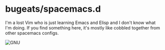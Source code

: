 # bugeats/spacemacs.d

I'm a lost Vim who is just learning Emacs and Elisp and I don't know what I'm doing. If you find something here, it's mostly like cobbled together from other spacemacs configs. 

![GNU](http://royal.pingdom.com/wp-content/uploads/2012/02/emacs-high.png)
